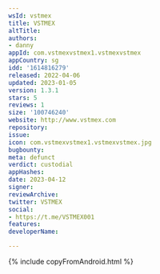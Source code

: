 ```yaml
---
wsId: vstmex
title: VSTMEX
altTitle: 
authors:
- danny
appId: com.vstmexvstmex1.vstmexvstmex
appCountry: sg
idd: '1614816279'
released: 2022-04-06
updated: 2023-01-05
version: 1.3.1
stars: 5
reviews: 1
size: '100746240'
website: http://www.vstmex.com
repository: 
issue: 
icon: com.vstmexvstmex1.vstmexvstmex.jpg
bugbounty: 
meta: defunct
verdict: custodial
appHashes: 
date: 2023-04-12
signer: 
reviewArchive: 
twitter: VSTMEX
social:
- https://t.me/VSTMEX001
features: 
developerName: 

---
```


{% include copyFromAndroid.html %}

